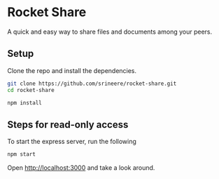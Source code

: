 # Rocket Share
A quick and easy way to share files and documents among your peers.



## Setup

Clone the repo and install the dependencies.

```bash
git clone https://github.com/srineere/rocket-share.git
cd rocket-share
```

```bash
npm install
```

## Steps for read-only access

To start the express server, run the following

```bash
npm start
```

Open [http://localhost:3000](http://localhost:3000) and take a look around.
